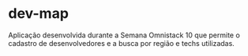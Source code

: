 # dev-map
Aplicação desenvolvida durante a Semana Omnistack 10 que permite o cadastro de desenvolvedores e a busca por região e techs utilizadas.
